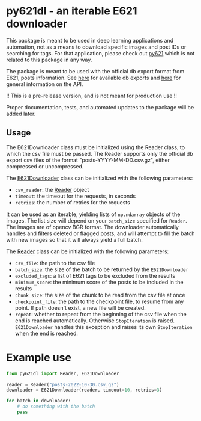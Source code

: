 # py621dl - an iterable E621 downloader

This package is meant to be used in deep learning applications and automation,
not as a means to download specific images and post IDs or searching for tags.
For that application, please check out [py621](https://pypi.org/project/py621/)
which is not related to this package in any way.

The package is meant to be used with the official db export format from E621,
posts information. See [here](https://e621.net/db_export/) for available db exports
and [here](https://e621.net/help/api) for general information on the API.

!! This is a pre-release version, and is not meant for production use !!

Proper documentation, tests, and automated updates to the package will be added later.

## Usage

The E621Downloader class must be initialized using the Reader class, to which
the csv file must be passed. The Reader supports only the official db export csv files
of the format "posts-YYYY-MM-DD.csv.gz", either compressed or uncompressed.

The [E621Downloader](https://github.com/slobodaapl/py621dl/blob/90228111c166926f63f0cf3b991d9c82ca79e6e8/src/py621dl/downloader.py#L12-L14)
class can be initialized with the following parameters:

- `csv_reader`:
  the [Reader](https://github.com/slobodaapl/py621dl/blob/90228111c166926f63f0cf3b991d9c82ca79e6e8/src/py621dl/reader.py#L10-L13)
  object
- `timeout`: the timeout for the requests, in seconds
- `retries`: the number of retries for the requests

It can be used as an iterable, yielding lists of `np.ndarray` objects of the images. The list size
will depend on your `batch_size` specified for `Reader`. The images are of opencv BGR format.
The downloader automatically handles and filters deleted or flagged posts, and will attempt to fill
the batch with new images so that it will always yield a full batch.

The [Reader](https://github.com/slobodaapl/py621dl/blob/90228111c166926f63f0cf3b991d9c82ca79e6e8/src/py621dl/reader.py#L10-L13)
class can be initialized with the following parameters:

- `csv_file`: the path to the csv file
- `batch_size`: the size of the batch to be returned by the `E621Downloader`
- `excluded_tags`: a list of E621 tags to be excluded from the results
- `minimum_score`: the minimum score of the posts to be included in the results
- `chunk_size`: the size of the chunk to be read from the csv file at once
- `checkpoint_file`: the path to the checkpoint file, to resume from any point. If path doesn't exist, a new file will
  be created.
- `repeat`: whether to repeat from the beginning of the csv file when the end is reached automatically.
  Otherwise `StopIteration` is raised.
  `E621Downloader` handles this exception and raises its own `StopIteration` when the end is reached.

# Example use

```python
from py621dl import Reader, E621Downloader

reader = Reader("posts-2022-10-30.csv.gz")
downloader = E621Downloader(reader, timeout=10, retries=3)

for batch in downloader:
    # do something with the batch
    pass
```